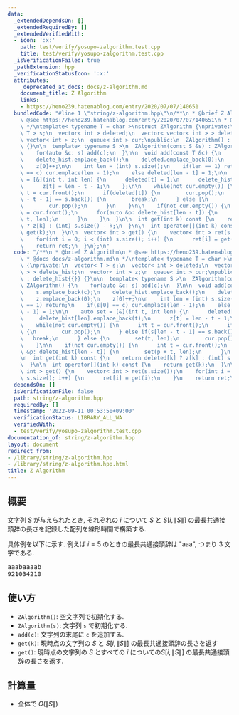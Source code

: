 ```yaml
---
data:
  _extendedDependsOn: []
  _extendedRequiredBy: []
  _extendedVerifiedWith:
  - icon: ':x:'
    path: test/verify/yosupo-zalgorithm.test.cpp
    title: test/verify/yosupo-zalgorithm.test.cpp
  _isVerificationFailed: true
  _pathExtension: hpp
  _verificationStatusIcon: ':x:'
  attributes:
    _deprecated_at_docs: docs/z-algorithm.md
    document_title: Z Algorithm
    links:
    - https://heno239.hatenablog.com/entry/2020/07/07/140651
  bundledCode: "#line 1 \"string/z-algorithm.hpp\"\n/**\n * @brief Z Algorithm\n *\
    \ @see https://heno239.hatenablog.com/entry/2020/07/07/140651\n * @docs docs/z-algorithm.md\n\
    \ */\ntemplate< typename T = char >\nstruct ZAlgorithm {\nprivate:\n  vector<\
    \ T > s;\n  vector< int > deleted;\n  vector< vector< int > > delete_hist;\n \
    \ vector< int > z;\n  queue< int > cur;\npublic:\n  ZAlgorithm() : delete_hist{{}}\
    \ {}\n\n  template< typename S >\n  ZAlgorithm(const S &s) : ZAlgorithm() {\n\
    \    for(auto &c: s) add(c);\n  }\n\n  void add(const T &c) {\n    s.emplace_back(c);\n\
    \    delete_hist.emplace_back();\n    deleted.emplace_back(0);\n    z.emplace_back(0);\n\
    \    z[0]++;\n\n    int len = (int) s.size();\n    if(len == 1) return;\n    if(s[0]\
    \ == c) cur.emplace(len - 1);\n    else deleted[len - 1] = 1;\n\n    auto set\
    \ = [&](int t, int len) {\n      deleted[t] = 1;\n      delete_hist[len].emplace_back(t);\n\
    \      z[t] = len - t - 1;\n    };\n\n    while(not cur.empty()) {\n      int\
    \ t = cur.front();\n      if(deleted[t]) {\n        cur.pop();\n      } else if(s[len\
    \ - t - 1] == s.back()) {\n        break;\n      } else {\n        set(t, len);\n\
    \        cur.pop();\n      }\n    }\n\n    if(not cur.empty()) {\n      int t\
    \ = cur.front();\n      for(auto &p: delete_hist[len - t]) {\n        set(p +\
    \ t, len);\n      }\n    }\n  }\n\n  int get(int k) const {\n    return deleted[k]\
    \ ? z[k] : (int) s.size() - k;\n  }\n\n  int operator[](int k) const {\n    return\
    \ get(k);\n  }\n\n  vector< int > get() {\n    vector< int > ret(s.size());\n\
    \    for(int i = 0; i < (int) s.size(); i++) {\n      ret[i] = get(i);\n    }\n\
    \    return ret;\n  }\n};\n"
  code: "/**\n * @brief Z Algorithm\n * @see https://heno239.hatenablog.com/entry/2020/07/07/140651\n\
    \ * @docs docs/z-algorithm.md\n */\ntemplate< typename T = char >\nstruct ZAlgorithm\
    \ {\nprivate:\n  vector< T > s;\n  vector< int > deleted;\n  vector< vector< int\
    \ > > delete_hist;\n  vector< int > z;\n  queue< int > cur;\npublic:\n  ZAlgorithm()\
    \ : delete_hist{{}} {}\n\n  template< typename S >\n  ZAlgorithm(const S &s) :\
    \ ZAlgorithm() {\n    for(auto &c: s) add(c);\n  }\n\n  void add(const T &c) {\n\
    \    s.emplace_back(c);\n    delete_hist.emplace_back();\n    deleted.emplace_back(0);\n\
    \    z.emplace_back(0);\n    z[0]++;\n\n    int len = (int) s.size();\n    if(len\
    \ == 1) return;\n    if(s[0] == c) cur.emplace(len - 1);\n    else deleted[len\
    \ - 1] = 1;\n\n    auto set = [&](int t, int len) {\n      deleted[t] = 1;\n \
    \     delete_hist[len].emplace_back(t);\n      z[t] = len - t - 1;\n    };\n\n\
    \    while(not cur.empty()) {\n      int t = cur.front();\n      if(deleted[t])\
    \ {\n        cur.pop();\n      } else if(s[len - t - 1] == s.back()) {\n     \
    \   break;\n      } else {\n        set(t, len);\n        cur.pop();\n      }\n\
    \    }\n\n    if(not cur.empty()) {\n      int t = cur.front();\n      for(auto\
    \ &p: delete_hist[len - t]) {\n        set(p + t, len);\n      }\n    }\n  }\n\
    \n  int get(int k) const {\n    return deleted[k] ? z[k] : (int) s.size() - k;\n\
    \  }\n\n  int operator[](int k) const {\n    return get(k);\n  }\n\n  vector<\
    \ int > get() {\n    vector< int > ret(s.size());\n    for(int i = 0; i < (int)\
    \ s.size(); i++) {\n      ret[i] = get(i);\n    }\n    return ret;\n  }\n};\n"
  dependsOn: []
  isVerificationFile: false
  path: string/z-algorithm.hpp
  requiredBy: []
  timestamp: '2022-09-11 00:53:50+09:00'
  verificationStatus: LIBRARY_ALL_WA
  verifiedWith:
  - test/verify/yosupo-zalgorithm.test.cpp
documentation_of: string/z-algorithm.hpp
layout: document
redirect_from:
- /library/string/z-algorithm.hpp
- /library/string/z-algorithm.hpp.html
title: Z Algorithm
---
```

## 概要

文字列 $S$ が与えられたとき, それぞれの $i$ について $S$ と $S[i, \|S\|]$ の最長共通接頭辞の長さを記録した配列を線形時間で構築する.

具体例を以下に示す. 例えば $i = 5$ のときの最長共通接頭辞は "aaa", つまり $3$ 文字である.

<pre>
aaabaaaab
921034210
</pre>

## 使い方

* `ZAlgorithm()`: 空文字列で初期化する.
* `ZAlgorithm(s)`: 文字列 `s` で初期化する.
* `add(c)`: 文字列の末尾に `c` を追加する.
* `get(k)`: 現時点の文字列の  $S$ と $S[i, \|S\|]$ の最長共通接頭辞の長さを返す
* `get()`: 現時点の文字列の $S$ とすべての $i$ についての$S[i, \|S\|]$ の最長共通接頭辞の長さを返す.

## 計算量

* 全体で $O(\|S\|)$
